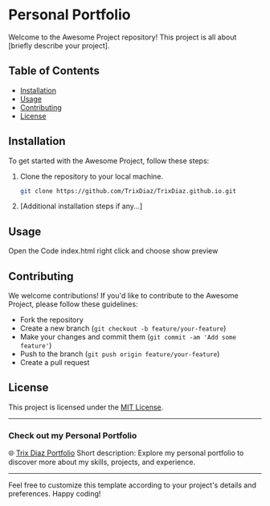 # Personal Portfolio

Welcome to the Awesome Project repository! This project is all about [briefly describe your project].

## Table of Contents
- [Installation](#installation)
- [Usage](#usage)
- [Contributing](#contributing)
- [License](#license)

## Installation
To get started with the Awesome Project, follow these steps:

1. Clone the repository to your local machine.
    ```bash
    git clone https://github.com/TrixDiaz/TrixDiaz.github.io.git
    ```

2. [Additional installation steps if any...]

## Usage
Open the Code index.html right click and choose show preview

## Contributing
We welcome contributions! If you'd like to contribute to the Awesome Project, please follow these guidelines:
- Fork the repository
- Create a new branch (`git checkout -b feature/your-feature`)
- Make your changes and commit them (`git commit -am 'Add some feature'`)
- Push to the branch (`git push origin feature/your-feature`)
- Create a pull request

## License
This project is licensed under the [MIT License](LICENSE).

---

### Check out my Personal Portfolio
🌐 [Trix Diaz Portfolio](https://www.trixdiaz.github.io)
Short description: Explore my personal portfolio to discover more about my skills, projects, and experience.

---

Feel free to customize this template according to your project's details and preferences. Happy coding!
